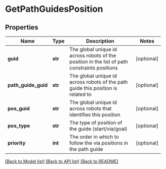 # GetPathGuidesPosition

## Properties
Name | Type | Description | Notes
------------ | ------------- | ------------- | -------------
**guid** | **str** | The global unique id across robots of the position in the list of path constraints positions | [optional] 
**path_guide_guid** | **str** | The global unique id across robots of the path guide this position is related to | [optional] 
**pos_guid** | **str** | The global unique id across robots that identifies this position | [optional] 
**pos_type** | **str** | The type of position of the guide (start/via/goal) | [optional] 
**priority** | **int** | The order in which to follow the via positions in the path guide | [optional] 

[[Back to Model list]](../README.md#documentation-for-models) [[Back to API list]](../README.md#documentation-for-api-endpoints) [[Back to README]](../README.md)

